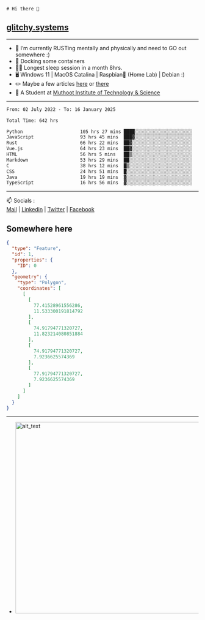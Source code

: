 ```
# Hi there 👋
```
## [glitchy.systems](https://glitchy.systems)
---

- 🌱 I’m currently RUSTing mentally and physically and need to GO out somewhere :)
- 🐋 Docking some containers
- 😶‍🌫️ Longest sleep session in a month 8hrs.
- 🖥️ Windows 11 | MacOS Catalina | Raspbian🥧 (Home Lab) | Debian :)
- ✏️ Maybe a few articles [here](https://medium.com/@advaithnarayanan8) or [there](https://medium.com/@advaithnarayanan8)
- 📑 A Student at [Muthoot Institute of Technology & Science](https://mgmits.ac.in/)



---

<!--START_SECTION:waka-->

```txt
From: 02 July 2022 - To: 16 January 2025

Total Time: 642 hrs

Python                     105 hrs 27 mins ████░░░░░░░░░░░░░░░░░░░░░   16.43 %
JavaScript                 93 hrs 45 mins  ███▓░░░░░░░░░░░░░░░░░░░░░   14.60 %
Rust                       66 hrs 22 mins  ██▓░░░░░░░░░░░░░░░░░░░░░░   10.34 %
Vue.js                     64 hrs 23 mins  ██▓░░░░░░░░░░░░░░░░░░░░░░   10.03 %
HTML                       56 hrs 5 mins   ██▒░░░░░░░░░░░░░░░░░░░░░░   08.74 %
Markdown                   53 hrs 29 mins  ██░░░░░░░░░░░░░░░░░░░░░░░   08.33 %
C                          38 hrs 12 mins  █▒░░░░░░░░░░░░░░░░░░░░░░░   05.95 %
CSS                        24 hrs 51 mins  █░░░░░░░░░░░░░░░░░░░░░░░░   03.87 %
Java                       19 hrs 19 mins  ▓░░░░░░░░░░░░░░░░░░░░░░░░   03.01 %
TypeScript                 16 hrs 56 mins  ▓░░░░░░░░░░░░░░░░░░░░░░░░   02.64 %
```

<!--END_SECTION:waka-->

---

📫 Socials :<br>
[Mail](mailto:advaith@glitchy.systems) | [Linkedin](https://www.linkedin.com/in/advaith-narayanan-a72152214/) | [Twitter](https://twitter.com/advaithnarayan) | [Facebook](https://screenmessage.com/qinq)

## Somewhere here

```geojson
{
  "type": "Feature",
  "id": 1,
  "properties": {
    "ID": 0
  },
  "geometry": {
    "type": "Polygon",
    "coordinates": [
      [
        [
          77.41528961556286,
          11.533300191814792
        ],
        [
          74.91794771320727,
          11.823214080851884
        ],
        [
          74.91794771320727,
          7.9236625574369
        ],
        [
          77.91794771320727,
          7.9236625574369
        ]
      ]
    ]
  }
}
```


--- 
- [<img alt="alt_text" width="500px" src="https://valid.x86.fr/cache/banner/xv24bv-6.png" />](https://valid.x86.fr/xv24bv)


